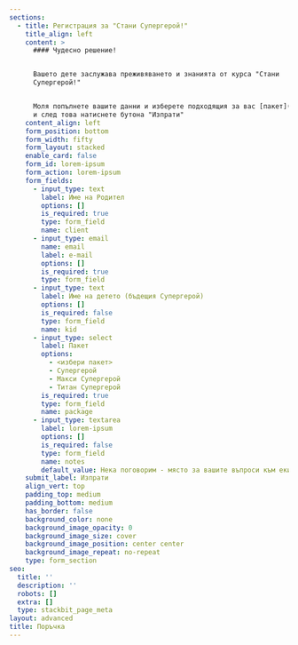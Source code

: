 ```yaml
---
sections:
  - title: Регистрация за "Стани Супергерой!"
    title_align: left
    content: >
      #### Чудесно решение!


      Вашето дете заслужава преживяването и знанията от курса "Стани
      Супергерой!"


      Моля попълнете вашите данни и изберете подходящия за вас [пакет](/prices)
      и след това натиснете бутона "Изпрати"
    content_align: left
    form_position: bottom
    form_width: fifty
    form_layout: stacked
    enable_card: false
    form_id: lorem-ipsum
    form_action: lorem-ipsum
    form_fields:
      - input_type: text
        label: Име на Родител
        options: []
        is_required: true
        type: form_field
        name: client
      - input_type: email
        name: email
        label: e-mail
        options: []
        is_required: true
        type: form_field
      - input_type: text
        label: Име на детето (бъдещия Супергерой)
        options: []
        is_required: false
        type: form_field
        name: kid
      - input_type: select
        label: Пакет
        options:
          - <избери пакет>
          - Супергерой
          - Макси Супергерой
          - Титан Супергерой
        is_required: true
        type: form_field
        name: package
      - input_type: textarea
        label: lorem-ipsum
        options: []
        is_required: false
        type: form_field
        name: notes
        default_value: Нека поговорим - място за вашите въпроси към екипа.
    submit_label: Изпрати
    align_vert: top
    padding_top: medium
    padding_bottom: medium
    has_border: false
    background_color: none
    background_image_opacity: 0
    background_image_size: cover
    background_image_position: center center
    background_image_repeat: no-repeat
    type: form_section
seo:
  title: ''
  description: ''
  robots: []
  extra: []
  type: stackbit_page_meta
layout: advanced
title: Поръчка
---
```

